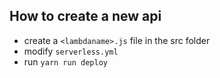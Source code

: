 ## How to create a new api
- create a `<lambdaname>.js` file in the src folder
- modify `serverless.yml`
- run `yarn run deploy`
